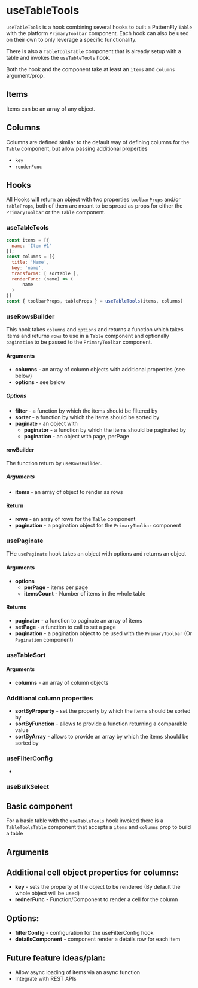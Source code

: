 # useTableTools

`useTableTools` is a hook combining several hooks to built a PatternFly `Table` with the platform `PrimaryToolbar` component.
Each hook can also be used on their own to only leverage a specific functionality.

There is also a `TableToolsTable` component that is already setup with a table and invokes the `useTableTools` hook.

Both the hook and the component take at least an `items` and `columns` argument/prop.

## Items

Items can be an array of any object.


## Columns

Columns are defined similar to the default way of defining columns for the `Table` component,
but allow passing additional properties

* `key`
* `renderFunc`

## Hooks

All Hooks will return an object with two properties `toolbarProps` and/or `tableProps`,
both of them are meant to be spread as props for either the `PrimaryToolbar` or the `Table` component.

### useTableTools

```javascript
const items = [{
  name: 'Item #1'
}];
const columns = [{
  title: 'Name',
  key: 'name',
  transforms: [ sortable ],
  renderFunc: (name) => (
      name
  )
}]
const { toolbarProps, tableProps } = useTableTools(items, columns)
```

### useRowsBuilder

This hook takes `columns` and `options` and returns a function
which takes items and returns `rows` to use in a `Table` component
and optionally `pagination` to be passed to the `PrimaryToolbar` component.

#### Arguments

 * **columns** - an array of column objects with additional properties (see below)
 * **options** - see below

##### Options

 * **filter** - a function by which the items should be filtered by
 * **sorter** - a function by which the items should be sorted by
 * **paginate** - an object with
   * **paginator** - a function by which the items should be paginated by
   * **pagination** - an object with page, perPage

#### rowBuilder

The function return by `useRowsBuilder`.

##### Arguments

 * **items** - an array of object to render as rows

#### Return

 * **rows** - an array of rows for the `Table` component
 * **pagination** - a pagination object for the `PrimaryToolbar` component

### usePaginate

THe `usePaginate` hook takes an object with options and returns an object

#### Arguments

 * **options**
   * **perPage** - items per page
   * **itemsCount** - Number of items in the whole table

#### Returns

 * **paginator** - a function to paginate an array of items
 * **setPage** - a function to call to set a page
 * **pagination** - a pagination object to be used with the `PrimaryToolbar` (Or `Pagination` component)

### useTableSort

#### Arguments

 * **columns** - an array of column objects


### Additional column properties

 * **sortByProperty** - set the property by which the items should be sorted by
 * **sortByFunction** - allows to provide a function returning a comparable value
 * **sortByArray** - allows to provide an array by which the items should be sorted by

### useFilterConfig

 *
### useBulkSelect

## Basic component

For a basic table with the `useTableTools` hook invoked there is a `TableToolsTable` component that accepts a `items` and `columns` prop to build a table

## Arguments

## Additional cell object properties for columns:

 * **key** - sets the property of the object to be rendered (By default the whole object will be used)
 * **rednerFunc** - Function/Component to render a cell for the column


## Options:

 * **filterConfig** - configuration for the useFilterConfig hook
 * **detailsComponent** - component render a details row for each item

## Future feature ideas/plan:

 * Allow async loading of items via an async function
 * Integrate with REST APIs
